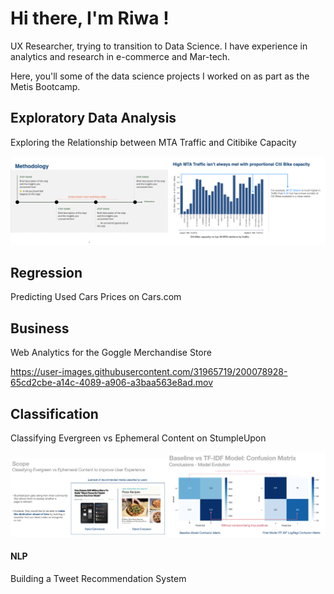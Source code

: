 # Hi there, I'm Riwa ! 

UX Researcher, trying to transition to Data Science. I have experience in analytics and research in e-commerce and Mar-tech. 

Here, you'll some of the data science projects I worked on as part as the Metis Bootcamp. 

## Exploratory Data Analysis
Exploring the Relationship between MTA Traffic and Citibike Capacity 

<img class="image-align-left" src="EDA_Image_1.jpeg" style="width:50%"/><img class="image-align-left" src="EDA_Image_2.jpeg" style="width:50%"/>


## Regression
Predicting Used Cars Prices on Cars.com 


## Business
Web Analytics for the Goggle Merchandise Store


https://user-images.githubusercontent.com/31965719/200078928-65cd2cbe-a14c-4089-a906-a3baa563e8ad.mov


## Classification
Classifying Evergreen vs Ephemeral Content on StumpleUpon 

<img class="image-align-left" src="Classification%20Image%201.png" style="width:50%"/><img class="image-align-left" src="Classification%20Image%202.png" style="width:50%"/>



#### NLP
Building a Tweet Recommendation System 

<!--
**RiwaSabri/RiwaSabri** is a ✨ _special_ ✨ repository because its `README.md` (this file) appears on your GitHub profile.

Here are some ideas to get you started:

- 🔭 I’m currently working on ...
- 🌱 I’m currently learning ...
- 👯 I’m looking to collaborate on ...
- 🤔 I’m looking for help with ...
- 💬 Ask me about ...
- 📫 How to reach me: ...
- 😄 Pronouns: ...
- ⚡ Fun fact: ...
-->

